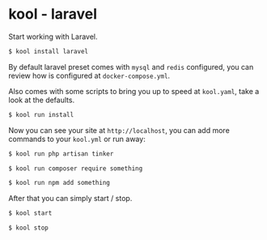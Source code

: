 # kool - laravel

Start working with Laravel.

```bash
$ kool install laravel
```

By default laravel preset comes with `mysql` and `redis` configured, you can review how is configured at `docker-compose.yml`.

Also comes with some scripts to bring you up to speed at `kool.yaml`, take a look at the defaults.

```bash
$ kool run install
```

Now you can see your site at `http://localhost`, you can add more commands to your `kool.yml` or run away:

```bash
$ kool run php artisan tinker
```

```bash
$ kool run composer require something
```

```bash
$ kool run npm add something
```

After that you can simply start / stop.

```bash
$ kool start
```

```bash
$ kool stop
```



